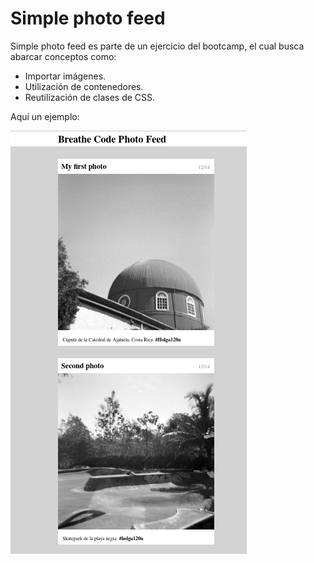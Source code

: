 # Simple photo feed

Simple photo feed es parte de un ejercicio del bootcamp, el cual
busca abarcar conceptos como:

* Importar imágenes.
* Utilización de contenedores.
* Reutilización de clases de CSS.

Aquí un ejemplo:

<img src="./images/example.png"></img>
